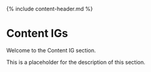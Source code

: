 {% include content-header.md %}


# Content IGs

Welcome to the Content IG section. 

This is a placeholder for the description of this section.

